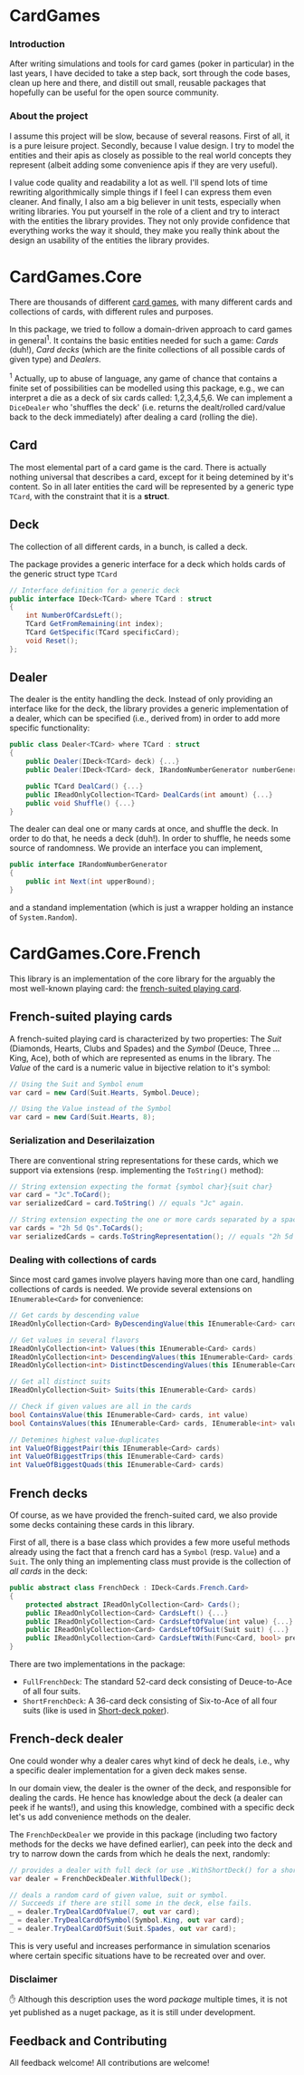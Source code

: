 # CardGames
### Introduction
After writing simulations and tools for card games (poker in particular) in the last years, I have decided to take a step back, sort through the code bases, clean up here and there, and distill out small, reusable packages that hopefully can be useful for the open source community.

### About the project
I assume this project will be slow, because of several reasons. First of all, it is a pure leisure project. Secondly, because I value design. I try to model the entities and their apis as closely as possible to the real world concepts they represent (albeit adding some convenience apis if they are very useful).

I value code quality and readability a lot as well. I'll spend lots of time rewriting algorithmically simple things if I feel I can express them even cleaner. And finally, I also am a big believer in unit tests, especially when writing libraries. You put yourself in the role of a client and try to interact with the entities the library provides. They not only provide confidence that everything works the way it should, they make you really think about the design an usability of the entities the library provides. 

# CardGames.Core
There are thousands of different [card games](https://en.wikipedia.org/wiki/Card_game), with many different cards and collections of cards, with different rules and purposes. 

In this package, we tried to follow a domain-driven approach to card games in general<sup>1</sup>. 
It contains the basic entities needed for such a game: _Cards_ (duh!), _Card decks_ (which are the finite collections of all possible cards of given type) and _Dealers_.

<sup>1</sup> Actually, up to abuse of language, any game of chance that contains a finite set of possibilities can be modelled using this package, e.g., we can interpret a die as a deck of six cards called: 1,2,3,4,5,6. We can implement a `DiceDealer` who 'shuffles the deck' (i.e. returns the dealt/rolled card/value back to the deck immediately) after dealing a card (rolling the die).

## Card
The most elemental part of a card game is the card. There is actually nothing universal that describes a card, except for it being detemined by it's content. So in all later entities the card will be represented by a generic type `TCard`, with the constraint that it is a **struct**. 

## Deck
The collection of all different cards, in a bunch, is called a deck.

The package provides a generic interface for a deck which holds cards of the generic struct type `TCard`
```cs
// Interface definition for a generic deck
public interface IDeck<TCard> where TCard : struct
{
    int NumberOfCardsLeft();
    TCard GetFromRemaining(int index);
    TCard GetSpecific(TCard specificCard);
    void Reset();
};
````

## Dealer
The dealer is the entity handling the deck. Instead of only providing an interface like for the deck, the library provides a generic implementation of a dealer, which can be specified (i.e., derived from) in order to add more specific functionality:
```cs
public class Dealer<TCard> where TCard : struct
{
    public Dealer(IDeck<TCard> deck) {...}
    public Dealer(IDeck<TCard> deck, IRandomNumberGenerator numberGenerator) {...}

    public TCard DealCard() {...}
    public IReadOnlyCollection<TCard> DealCards(int amount) {...}
    public void Shuffle() {...}
}
````
The dealer can deal one or many cards at once, and shuffle the deck. In order to do that, he needs a deck (duh!). In order to shuffle, he needs some source of randomness. We provide an interface you can implement,
```cs
public interface IRandomNumberGenerator
{
    public int Next(int upperBound);
}
````
and a standand implementation (which is just a wrapper holding an instance of `System.Random`).

# CardGames.Core.French
This library is an implementation of the core library for the arguably the most well-known playing card: the [french-suited playing card](https://en.wikipedia.org/wiki/French-suited_playing_cards).

## French-suited playing cards
A french-suited playing card is characterized by two properties: The _Suit_ (Diamonds, Hearts, Clubs and Spades) and the _Symbol_ (Deuce, Three ... King, Ace), both of which are represented as enums in the library. The _Value_ of the card is a numeric value in bijective relation to it's symbol:
```cs
// Using the Suit and Symbol enum
var card = new Card(Suit.Hearts, Symbol.Deuce);

// Using the Value instead of the Symbol
var card = new Card(Suit.Hearts, 8);
````

### Serialization and Deserilaization
There are conventional string representations for these cards, which we support via extensions (resp. implementing the `ToString()` method):
```cs
// String extension expecting the format {symbol char}{suit char}
var card = "Jc".ToCard();
var serializedCard = card.ToString() // equals "Jc" again.

// String extension expecting the one or more cards separated by a space
var cards = "2h 5d Qs".ToCards();
var serializedCards = cards.ToStringRepresentation(); // equals "2h 5d Qs" again.
````

### Dealing with collections of cards
Since most card games involve players having more than one card, handling collections of cards is needed. We provide several extensions on `IEnumerable<Card>` for convenience:

```cs
// Get cards by descending value
IReadOnlyCollection<Card> ByDescendingValue(this IEnumerable<Card> cards)

// Get values in several flavors
IReadOnlyCollection<int> Values(this IEnumerable<Card> cards)
IReadOnlyCollection<int> DescendingValues(this IEnumerable<Card> cards)
IReadOnlyCollection<int> DistinctDescendingValues(this IEnumerable<Card> cards)

// Get all distinct suits
IReadOnlyCollection<Suit> Suits(this IEnumerable<Card> cards)

// Check if given values are all in the cards
bool ContainsValue(this IEnumerable<Card> cards, int value)
bool ContainsValues(this IEnumerable<Card> cards, IEnumerable<int> valuesToContain)

// Detemines highest value-duplicates
int ValueOfBiggestPair(this IEnumerable<Card> cards) 
int ValueOfBiggestTrips(this IEnumerable<Card> cards)
int ValueOfBiggestQuads(this IEnumerable<Card> cards)
````

## French decks
Of course, as we have provided the french-suited card, we also provide some decks containing these cards in this library.

First of all, there is a base class which provides a few more useful methods already using the fact that a french card has a `Symbol` (resp. `Value`) and a `Suit`. The only thing an implementing class must provide is the collection of _all cards_ in the deck:
```cs
public abstract class FrenchDeck : IDeck<Cards.French.Card>
{
    protected abstract IReadOnlyCollection<Card> Cards();
    public IReadOnlyCollection<Card> CardsLeft() {...}
    public IReadOnlyCollection<Card> CardsLeftOfValue(int value) {...}
    public IReadOnlyCollection<Card> CardsLeftOfSuit(Suit suit) {...}
    public IReadOnlyCollection<Card> CardsLeftWith(Func<Card, bool> predicate) {...}
}
````
There are two implementations in the package:
- `FullFrenchDeck`: The standard 52-card deck consisting of Deuce-to-Ace of all four suits.
- `ShortFrenchDeck`: A 36-card deck consisting of Six-to-Ace of all four suits (like is used in [Short-deck poker](https://en.wikipedia.org/wiki/Six-plus_hold_%27em)).

## French-deck dealer
One could wonder why a dealer cares whyt kind of deck he deals, i.e., why a specific dealer implementation for a given deck makes sense.

In our domain view, the dealer is the owner of the deck, and responsible for dealing the cards. He hence has knowledge about the deck (a dealer can peek if he wants!), and using this knowledge, combined with a specific deck let's us add convenience methods on the dealer. 

The `FrenchDeckDealer` we provide in this package (including two factory methods for the decks we have defined earlier), can peek into the deck and try to narrow down the cards from which he deals the next, randomly:
```cs
// provides a dealer with full deck (or use .WithShortDeck() for a short deck)
var dealer = FrenchDeckDealer.WithfullDeck();

// deals a random card of given value, suit or symbol. 
// Succeeds if there are still some in the deck, else fails.
_ = dealer.TryDealCardOfValue(7, out var card);
_ = dealer.TryDealCardOfSymbol(Symbol.King, out var card);
_ = dealer.TryDealCardOfSuit(Suit.Spades, out var card);
````
This is very useful and increases performance in simulation scenarios where certain specific situations have to be recreated over and over.

### Disclaimer
:hand: Although this description uses the word _package_ multiple times, it is not yet published as a nuget package, as it is still under development.


## Feedback and Contributing
All feedback welcome!
All contributions are welcome!
